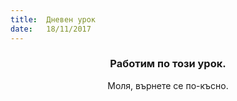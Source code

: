 ```yaml
---
title:  Дневен урок
date:   18/11/2017
---
```


### <center>Работим по този урок.</center>
<center>Моля, върнете се по-късно.</center>